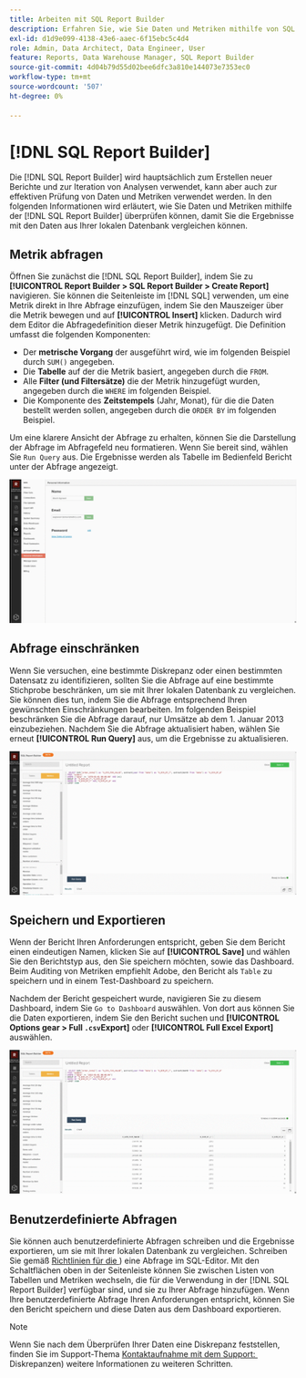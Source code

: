 ```yaml
---
title: Arbeiten mit SQL Report Builder
description: Erfahren Sie, wie Sie Daten und Metriken mithilfe von SQL Report Builder überprüfen können, damit Sie die Ergebnisse mit den Daten aus Ihrer lokalen Datenbank vergleichen können.
exl-id: d1d9e099-4138-43e6-aaec-6f15ebc5c4d4
role: Admin, Data Architect, Data Engineer, User
feature: Reports, Data Warehouse Manager, SQL Report Builder
source-git-commit: 4d04b79d55d02bee6dfc3a810e144073e7353ec0
workflow-type: tm+mt
source-wordcount: '507'
ht-degree: 0%

---
```


# [!DNL SQL Report Builder]

Die [!DNL SQL Report Builder] wird hauptsächlich zum Erstellen neuer Berichte und zur Iteration von Analysen verwendet, kann aber auch zur effektiven Prüfung von Daten und Metriken verwendet werden. In den folgenden Informationen wird erläutert, wie Sie Daten und Metriken mithilfe der [!DNL SQL Report Builder] überprüfen können, damit Sie die Ergebnisse mit den Daten aus Ihrer lokalen Datenbank vergleichen können.

## Metrik abfragen

Öffnen Sie zunächst die [!DNL SQL Report Builder], indem Sie zu **[!UICONTROL Report Builder > SQL Report Builder > Create Report]** navigieren. Sie können die Seitenleiste im [!DNL SQL] verwenden, um eine Metrik direkt in Ihre Abfrage einzufügen, indem Sie den Mauszeiger über die Metrik bewegen und auf **[!UICONTROL Insert]** klicken. Dadurch wird dem Editor die Abfragedefinition dieser Metrik hinzugefügt. Die Definition umfasst die folgenden Komponenten:

- Der **metrische Vorgang** der ausgeführt wird, wie im folgenden Beispiel durch `SUM()` angegeben.
- Die **Tabelle** auf der die Metrik basiert, angegeben durch die `FROM`.
- Alle **Filter (und Filtersätze)** die der Metrik hinzugefügt wurden, angegeben durch die `WHERE` im folgenden Beispiel.
- Die Komponente des **Zeitstempels** (Jahr, Monat), für die die Daten bestellt werden sollen, angegeben durch die `ORDER BY` im folgenden Beispiel.

Um eine klarere Ansicht der Abfrage zu erhalten, können Sie die Darstellung der Abfrage im Abfragefeld neu formatieren. Wenn Sie bereit sind, wählen Sie `Run Query` aus. Die Ergebnisse werden als Tabelle im Bedienfeld Bericht unter der Abfrage angezeigt.

![Animierte Demonstration der Ausführung einer SQL-Abfrage und der Anzeige von Ergebnissen](../../assets/run-query-results.gif)

## Abfrage einschränken

Wenn Sie versuchen, eine bestimmte Diskrepanz oder einen bestimmten Datensatz zu identifizieren, sollten Sie die Abfrage auf eine bestimmte Stichprobe beschränken, um sie mit Ihrer lokalen Datenbank zu vergleichen. Sie können dies tun, indem Sie die Abfrage entsprechend Ihren gewünschten Einschränkungen bearbeiten. Im folgenden Beispiel beschränken Sie die Abfrage darauf, nur Umsätze ab dem 1. Januar 2013 einzubeziehen. Nachdem Sie die Abfrage aktualisiert haben, wählen Sie erneut **[!UICONTROL Run Query]** aus, um die Ergebnisse zu aktualisieren.

![Animierte Demonstration der Einschränkung von Abfragen mit Filtern](../../assets/restricting-query.gif)

## Speichern und Exportieren

Wenn der Bericht Ihren Anforderungen entspricht, geben Sie dem Bericht einen eindeutigen Namen, klicken Sie auf **[!UICONTROL Save]** und wählen Sie den Berichtstyp aus, den Sie speichern möchten, sowie das Dashboard. Beim Auditing von Metriken empfiehlt Adobe, den Bericht als `Table` zu speichern und in einem Test-Dashboard zu speichern.

Nachdem der Bericht gespeichert wurde, navigieren Sie zu diesem Dashboard, indem Sie `Go to Dashboard` auswählen. Von dort aus können Sie die Daten exportieren, indem Sie den Bericht suchen und **[!UICONTROL Options gear > Full `.csv`Export]** oder **[!UICONTROL Full Excel Export]** auswählen.

![Animierte Demonstration zum Exportieren von Dashboard-Daten](../../assets/export-dboard-data.gif)

## Benutzerdefinierte Abfragen

Sie können auch benutzerdefinierte Abfragen schreiben und die Ergebnisse exportieren, um sie mit Ihrer lokalen Datenbank zu vergleichen. Schreiben Sie gemäß [Richtlinien für die &#x200B;](../../best-practices/optimizing-your-sql-queries.md)) eine Abfrage im SQL-Editor. Mit den Schaltflächen oben in der Seitenleiste können Sie zwischen Listen von Tabellen und Metriken wechseln, die für die Verwendung in der [!DNL SQL Report Builder] verfügbar sind, und sie zu Ihrer Abfrage hinzufügen. Wenn Ihre benutzerdefinierte Abfrage Ihren Anforderungen entspricht, können Sie den Bericht speichern und diese Daten aus dem Dashboard exportieren.

>[!NOTE]
>
>Wenn Sie nach dem Überprüfen Ihrer Daten eine Diskrepanz feststellen, finden Sie im Support-Thema [Kontaktaufnahme mit dem Support: &#x200B;](https://experienceleague.adobe.com/docs/commerce-knowledge-base/kb/troubleshooting/miscellaneous/mbi-data-discrepancies.html?lang=de) Diskrepanzen) weitere Informationen zu weiteren Schritten.
